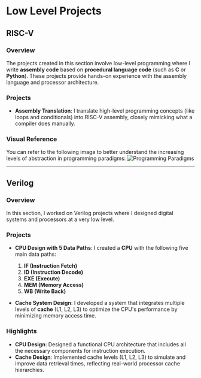 # Low Level Projects

## RISC-V

### Overview
The projects created in this section involve low-level programming where I write **assembly code** based on **procedural language code** (such as **C** or **Python**). These projects provide hands-on experience with the assembly language and processor architecture.

### Projects
- **Assembly Translation**: I translate high-level programming concepts (like loops and conditionals) into RISC-V assembly, closely mimicking what a compiler does manually.
  
### Visual Reference
You can refer to the following image to better understand the increasing levels of abstraction in programming paradigms:
![Programming Paradigms](https://imgur.com/a/Yl5sOxT)

---

## Verilog

### Overview
In this section, I worked on Verilog projects where I designed digital systems and processors at a very low level.

### Projects
- **CPU Design with 5 Data Paths**: I created a **CPU** with the following five main data paths:
  1. **IF (Instruction Fetch)**
  2. **ID (Instruction Decode)**
  3. **EXE (Execute)**
  4. **MEM (Memory Access)**
  5. **WB (Write Back)**

- **Cache System Design**: I developed a system that integrates multiple levels of **cache** (L1, L2, L3) to optimize the CPU's performance by minimizing memory access time.

### Highlights
- **CPU Design**: Designed a functional CPU architecture that includes all the necessary components for instruction execution.
- **Cache Design**: Implemented cache levels (L1, L2, L3) to simulate and improve data retrieval times, reflecting real-world processor cache hierarchies.

